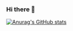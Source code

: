 ### Hi there 👋
[![Anurag's GitHub stats](https://github-readme-stats.vercel.app/api?username=izenish)](https://github.com/anuraghazra/github-readme-stats)

<!--
**izenish/izenish** is a ✨ _special_ ✨ repository because its `README.md` (this file) appears on your GitHub profile.

Here are some ideas to get you started:

- 🔭 I’m currently working on ...
- 🌱 I’m currently learning ...
- 👯 I’m looking to collaborate on ...
- 🤔 I’m looking for help with ...
- 💬 Ask me about ...
- 📫 How to reach me: ...
- 😄 Pronouns: ...
- ⚡ Fun fact: ...
-->

